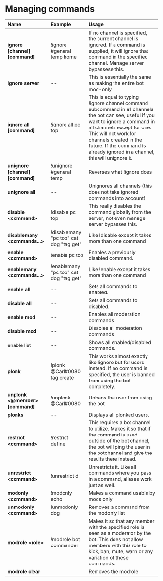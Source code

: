 # Managing commands



| Name | Example | Usage |
| :--- | :--- | :--- |
| **ignore \[channel\]\[command\]**  | !ignore \#general temp home | If no channel is specified, the current channel is ignored. If a command is supplied, it will ignore that command in the specified channel. Manage server bypassese this. |
| **ignore server** | -- | This is essentially the same as making the entire bot mod-only |
| **ignore all \[command\]**  | !ignore all pc top | This is equal to typing !ignore channel command subcommand in all channels the bot can see, useful if you want to ignore a command in all channels except for one. This will not work for channels created in the future. If the command is already ignored in a channel, this will unignore it. |
| **unignore \[channel\] \[command\]** | !unignore \#general temp | Reverses what !ignore does |
| **unignore all** | -- | Unignores all channels \(this does not take ignored commands into account\) |
| **disable &lt;command&gt;** | !disable pc top | This really disables the command globally from the server, not even manage server bypasses this. |
| **disablemany &lt;commands...&gt;** | !disablemany "pc top" cat dog "tag get" | Like !disable except it takes more than one command |
| **enable &lt;command&gt;** | !enable pc top | Enables a previously disabled command. |
| **enablemany &lt;commands...&gt;** | !enablemany "pc top" cat dog "tag get" | Like !enable except it takes more than one command |
| **enable all** | -- | Sets all commands to enabled. |
| **disable all** | -- | Sets all commands to disabled. |
| **enable mod** | -- | Enables all moderation commands |
| **disable mod** | -- | Disables all moderation commands |
| enable list | -- | Shows all enabled/disabled commands. |
| **plonk** | !plonk @Carl\#0080 tag create | This works almost exactly like !ignore but for users instead. If no command is specified, the user is banned from using the bot completely. |
| **unplonk &lt;@member&gt; \[command\]** | !unplonk @Carl\#0080 | Unbans the user from using the bot |
| **plonks** | -- | Displays all plonked users. |
| **restrict &lt;command&gt;** | !restrict define | This requires a bot channel to utilize. Makes it so that if the command is used outside of the bot channel, the bot will ping the user in the botchannel and give the results there instead. |
| **unrestrict &lt;command&gt;** | !unrestrict d | Unrestricts it. Like all commands where you pass in a command, aliases work just as well. |
| **modonly &lt;command&gt;** | !modonly echo | Makes a command usable by mods only |
| **unmodonly &lt;command&gt;** | !unmodonly dog | Removes a command from the modonly list |
| **modrole &lt;role&gt;** | !modrole bot commander | Makes it so that any member with the specified role is seen as a moderator by the bot. This does not allow members with this role to kick, ban, mute, warn or any variation of these commands. |
| **modrole clear** |  | Removes the modrole |

